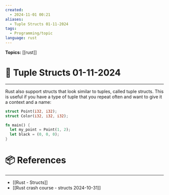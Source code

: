 ```yaml
---
created:
  - 2024-11-01 00:21
aliases:
  - Tuple Structs 01-11-2024
tags:
  - Programming/topic
language: rust
---
```


**Topics:** [[rust]]

# 📃 Tuple Structs 01-11-2024

---
Rust also support structs that look similar to tuples, called tuple structs.
This is useful if you have a type of tuple that you repeat often and want to give it a context and a name:

```rust
struct Point(i32, i32);
struct Color(i32, i32, i32);

fn main() {
  let my_point = Point(1, 2);
  let black = (0, 0, 0);
}
```

# 📦 References

---
- [[Rust - Structs]]
- [[Rust crash course - structs 2024-10-31]]
